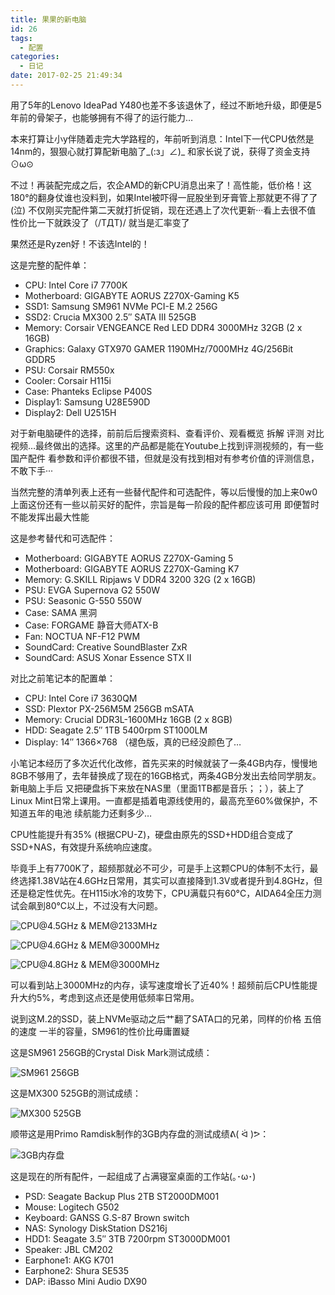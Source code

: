```yaml
---
title: 果果的新电脑
id: 26
tags:
  - 配置
categories:
  - 日记
date: 2017-02-25 21:49:34
---
```


用了5年的Lenovo IdeaPad Y480也差不多该退休了，经过不断地升级，即便是5年前的骨架子，也能够拥有不得了的运行能力…

本来打算让小y伴随着走完大学路程的，年前听到消息：Intel下一代CPU依然是14nm的，狠狠心就打算配新电脑了_(:з」∠)_ 和家长说了说，获得了资金支持⊙ω⊙

不过！再装配完成之后，农企AMD的新CPU消息出来了！高性能，低价格！这180°的翻身仗谁也没料到，如果Intel被吓得一屁股坐到牙膏管上那就更不得了了(泣) 不仅刚买完配件第二天就打折促销，现在还遇上了次代更新···看上去很不值 性价比一下就跌没了（/TДT)/ 就当是汇率变了

果然还是Ryzen好！不该选Intel的！

这是完整的配件单：

*   CPU: Intel Core i7 7700K
*   Motherboard: GIGABYTE AORUS Z270X-Gaming K5
*   SSD1: Samsung SM961 NVMe PCI-E M.2 256G
*   SSD2: Crucia MX300 2.5&#8243; SATA III 525GB
*   Memory: Corsair VENGEANCE Red LED DDR4 3000MHz 32GB (2 x 16GB)
*   Graphics: Galaxy GTX970 GAMER 1190MHz/7000MHz 4G/256Bit GDDR5
*   PSU: Corsair RM550x
*   Cooler: Corsair H115i
*   Case: Phanteks Eclipse P400S
*   Display1: Samsung U28E590D
*   Display2: Dell U2515H

<!--more-->

对于新电脑硬件的选择，前前后后搜索资料、查看评价、观看概览 拆解 评测 对比视频…最终做出的选择。这里的产品都是能在Youtube上找到评测视频的，有一些国产配件 看参数和评价都很不错，但就是没有找到相对有参考价值的评测信息，不敢下手···

当然完整的清单列表上还有一些替代配件和可选配件，等以后慢慢的加上来0w0 上面这份还有一些以前买好的配件，宗旨是每一阶段的配件都应该可用 即便暂时不能发挥出最大性能

这是参考替代和可选配件：

* Motherboard: GIGABYTE AORUS Z270X-Gaming 5
* Motherboard: GIGABYTE AORUS Z270X-Gaming K7
* Memory: G.SKILL Ripjaws V DDR4 3200 32G (2 x 16GB)
* PSU: EVGA Supernova G2 550W
* PSU: Seasonic G-550 550W
* Case: SAMA 黑洞
* Case: FORGAME 静音大师ATX-B
* Fan: NOCTUA NF-F12 PWM
* SoundCard: Creative SoundBlaster ZxR
* SoundCard: ASUS Xonar Essence STX II

对比之前笔记本的配置单：

* CPU: Intel Core i7 3630QM
* SSD: Plextor PX-256M5M 256GB mSATA
* Memory: Crucial DDR3L-1600MHz 16GB (2 x 8GB)
* HDD: Seagate 2.5&#8243; 1TB 5400rpm ST1000LM
* Display: 14&#8243; 1366&#215;768 （褪色版，真的已经没颜色了…

小笔记本经历了多次近代化改修，首先买来的时候就装了一条4GB内存，慢慢地8GB不够用了，去年替换成了现在的16GB格式，两条4GB分发出去给同学朋友。新电脑上手后 又把硬盘拆下来放在NAS里（里面1TB都是音乐；；），装上了Linux Mint日常上课用。一直都是插着电源线使用的，最高充至60%做保护，不知道五年的电池 续航能力还剩多少…

CPU性能提升有35% (根据CPU-Z)，硬盘由原先的SSD+HDD组合变成了SSD+NAS，有效提升系统响应速度。

毕竟手上有7700K了，超频那就必不可少，可是手上这颗CPU的体制不太行，最终选择1.38V站在4.6GHz日常用，其实可以直接降到1.3V或者提升到4.8GHz，但还是稳定性优先。在H115i水冷的攻势下，CPU满载只有60°C，AIDA64全压力测试会飙到80°C以上，不过没有大问题。

![CPU@4.5GHz & MEM@2133MHz](f75ac4631061d0b37612aa98e28c025f.png "CPU@4.5GHz & MEM@2133MHz")

![CPU@4.6GHz & MEM@3000MHz](b2b4f5690525a568ff01bc1a9968b8a2.png "CPU@4.6GHz & MEM@3000MHz")

![CPU@4.8GHz & MEM@3000MHz](f9043ab9244ca6573fc61bc03dd26add.png "CPU@4.8GHz & MEM@3000MHz")

可以看到站上3000MHz的内存，读写速度增长了近40%！超频前后CPU性能提升大约5%，考虑到这点还是使用低频率日常用。

说到这M.2的SSD，装上NVMe驱动之后艹翻了SATA口的兄弟，同样的价格 五倍的速度 一半的容量，SM961的性价比毋庸置疑

这是SM961 256GB的Crystal Disk Mark测试成绩：

![SM961 256GB](6fde90e62bd0b43d2b0fadd07cf89fdd.png "SM961 256GB")

这是MX300 525GB的测试成绩：

![MX300 525GB](f5ae9c8cb2376a95ab2c7aebca23adea.png "MX300 525GB")

顺带这是用Primo Ramdisk制作的3GB内存盘的测试成绩ᕕ( ᐛ )ᕗ：

![3GB内存盘](4983d14fb88d242cdcd348b7a149098c.png "3GB内存盘")

这是现在的所有配件，一起组成了占满寝室桌面的工作站(｡･ω･)

*   PSD: Seagate Backup Plus 2TB ST2000DM001
*   Mouse: Logitech G502
*   Keyboard: GANSS G.S-87 Brown switch
*   NAS: Synology DiskStation DS216j
*   HDD1: Seagate 3.5&#8243; 3TB 7200rpm ST3000DM001
*   Speaker: JBL CM202
*   Earphone1: AKG K701
*   Earphone2: Shura SE535
*   DAP: iBasso Mini Audio DX90
